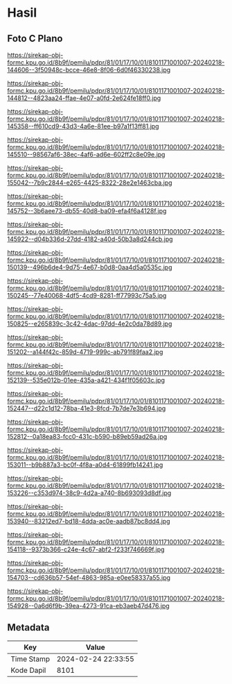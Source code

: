 # Hasil

## Foto C Plano

https://sirekap-obj-formc.kpu.go.id/8b9f/pemilu/pdpr/81/01/17/10/01/8101171001007-20240218-144606--3f50948c-bcce-46e8-8f06-6d0f46330238.jpg

https://sirekap-obj-formc.kpu.go.id/8b9f/pemilu/pdpr/81/01/17/10/01/8101171001007-20240218-144812--4823aa24-ffae-4e07-a0fd-2e624fe18ff0.jpg

https://sirekap-obj-formc.kpu.go.id/8b9f/pemilu/pdpr/81/01/17/10/01/8101171001007-20240218-145358--ff610cd9-43d3-4a6e-81ee-b97a1f13ff81.jpg

https://sirekap-obj-formc.kpu.go.id/8b9f/pemilu/pdpr/81/01/17/10/01/8101171001007-20240218-145510--98567af6-38ec-4af6-ad6e-602ff2c8e09e.jpg

https://sirekap-obj-formc.kpu.go.id/8b9f/pemilu/pdpr/81/01/17/10/01/8101171001007-20240218-155042--7b9c2844-e265-4425-8322-28e2e1463cba.jpg

https://sirekap-obj-formc.kpu.go.id/8b9f/pemilu/pdpr/81/01/17/10/01/8101171001007-20240218-145752--3b6aee73-db55-40d8-ba09-efa4f6a4128f.jpg

https://sirekap-obj-formc.kpu.go.id/8b9f/pemilu/pdpr/81/01/17/10/01/8101171001007-20240218-145922--d04b336d-27dd-4182-a40d-50b3a8d244cb.jpg

https://sirekap-obj-formc.kpu.go.id/8b9f/pemilu/pdpr/81/01/17/10/01/8101171001007-20240218-150139--496b6de4-9d75-4e67-b0d8-0aa4d5a0535c.jpg

https://sirekap-obj-formc.kpu.go.id/8b9f/pemilu/pdpr/81/01/17/10/01/8101171001007-20240218-150245--77e40068-4df5-4cd9-8281-ff77993c75a5.jpg

https://sirekap-obj-formc.kpu.go.id/8b9f/pemilu/pdpr/81/01/17/10/01/8101171001007-20240218-150825--e265839c-3c42-4dac-97dd-4e2c0da78d89.jpg

https://sirekap-obj-formc.kpu.go.id/8b9f/pemilu/pdpr/81/01/17/10/01/8101171001007-20240218-151202--a144f42c-859d-4719-999c-ab791f89faa2.jpg

https://sirekap-obj-formc.kpu.go.id/8b9f/pemilu/pdpr/81/01/17/10/01/8101171001007-20240218-152139--535e012b-01ee-435a-a421-434f1f05603c.jpg

https://sirekap-obj-formc.kpu.go.id/8b9f/pemilu/pdpr/81/01/17/10/01/8101171001007-20240218-152447--d22c1d12-78ba-41e3-8fcd-7b7de7e3b694.jpg

https://sirekap-obj-formc.kpu.go.id/8b9f/pemilu/pdpr/81/01/17/10/01/8101171001007-20240218-152812--0a18ea83-fcc0-431c-b590-b89eb59ad26a.jpg

https://sirekap-obj-formc.kpu.go.id/8b9f/pemilu/pdpr/81/01/17/10/01/8101171001007-20240218-153011--b9b887a3-bc0f-4f8a-a0d4-61899fb14241.jpg

https://sirekap-obj-formc.kpu.go.id/8b9f/pemilu/pdpr/81/01/17/10/01/8101171001007-20240218-153226--c353d974-38c9-4d2a-a740-8b693093d8df.jpg

https://sirekap-obj-formc.kpu.go.id/8b9f/pemilu/pdpr/81/01/17/10/01/8101171001007-20240218-153940--83212ed7-bd18-4dda-ac0e-aadb87bc8dd4.jpg

https://sirekap-obj-formc.kpu.go.id/8b9f/pemilu/pdpr/81/01/17/10/01/8101171001007-20240218-154118--9373b366-c24e-4c67-abf2-f233f746669f.jpg

https://sirekap-obj-formc.kpu.go.id/8b9f/pemilu/pdpr/81/01/17/10/01/8101171001007-20240218-154703--cd636b57-54ef-4863-985a-e0ee58337a55.jpg

https://sirekap-obj-formc.kpu.go.id/8b9f/pemilu/pdpr/81/01/17/10/01/8101171001007-20240218-154928--0a6d6f9b-39ea-4273-91ca-eb3aeb47d476.jpg


## Metadata

| Key        | Value               |
| ---------- | ------------------- |
| Time Stamp | 2024-02-24 22:33:55 |
| Kode Dapil | 8101                |



